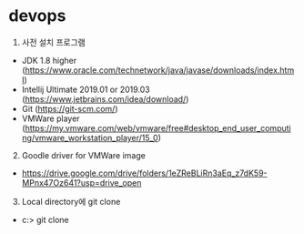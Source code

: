 # devops

1. 사전 설치 프로그램
 - JDK 1.8 higher (https://www.oracle.com/technetwork/java/javase/downloads/index.html)
 - Intellij Ultimate 2019.01 or 2019.03 (https://www.jetbrains.com/idea/download/)
 - Git (https://git-scm.com/)
 - VMWare player (https://my.vmware.com/web/vmware/free#desktop_end_user_computing/vmware_workstation_player/15_0)


2. Goodle driver for VMWare image
 - https://drive.google.com/drive/folders/1eZReBLiRn3aEq_z7dK59-MPnx47Oz641?usp=drive_open
 
3. Local directory에 git clone 
 - c:\> git clone <address>

